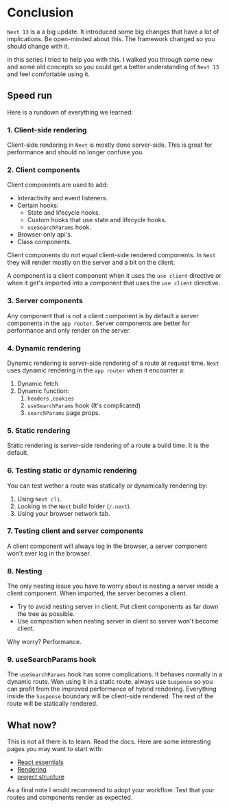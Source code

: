 # Conclusion

`Next 13` is a a big update. It introduced some big changes that have a lot of implications. Be open-minded about this. The framework changed so you should change with it.

In this series I tried to help you with this. I walked you through some new and some old concepts so you could get a better understanding of `Next 13` and feel comfortable using it.

## Speed run

Here is a rundown of everything we learned:

### 1. Client-side rendering

Client-side rendering in `Next` is mostly done server-side. This is great for performance and should no longer confuse you.

### 2. Client components

Client components are used to add:

- Interactivity and event listeners.
- Certain hooks:
  - State and lifecycle hooks.
  - Custom hooks that use state and lifecycle hooks.
  - `useSearchParams` hook.
- Browser-only api's.
- Class components.

Client components do not equal client-side rendered components. In `Next` they will render mostly on the server and a bit on the client.

A component is a client component when it uses the `use client` directive or when it get's imported into a component that uses the `use client` directive.

### 3. Server components

Any component that is not a client component is by default a server components in the `app router`. Server components are better for performance and only render on the server.

### 4. Dynamic rendering

Dynamic rendering is server-side rendering of a route at request time. `Next` uses dynamic rendering in the `app router` when it encounter a:

1. Dynamic fetch
2. Dynamic function:
   1. `headers` ,`cookies`
   2. `useSearchParams` hook (It's complicated)
   3. `searchParams` page props.

### 5. Static rendering

Static rendering is server-side rendering of a route a build time. It is the default.

### 6. Testing static or dynamic rendering

You can test wether a route was statically or dynamically rendering by:

1. Using `Next cli`.
2. Looking in the `Next` build folder (`/.next`).
3. Using your browser network tab.

### 7. Testing client and server components

A client component will always log in the browser, a server component won't ever log in the browser.

### 8. Nesting

The only nesting issue you have to worry about is nesting a server inside a client component. When imported, the server becomes a client.

- Try to avoid nesting server in client. Put client components as far down the tree as possible.
- Use composition when nesting server in client so server won't become client.

Why worry? Performance.

### 9. useSearchParams hook

The `useSearchParams` hook has some complications. It behaves normally in a dynamic route. Wen using it in a static route, always use `Suspense` so you can profit from the improved performance of hybrid rendering. Everything inside the `Suspense` boundary will be client-side rendered. The rest of the route will be statically rendered.

## What now?

This is not all there is to learn. Read the docs. Here are some interesting pages you may want to start with:

- [React essentials](https://nextjs.org/docs/getting-started/react-essentials)
- [Rendering](https://nextjs.org/docs/app/building-your-application/rendering)
- [project structure](https://nextjs.org/docs/getting-started/project-structure)

As a final note I would recommend to adopt your workflow. Test that your routes and components render as expected.
